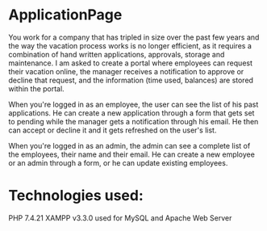 # ApplicationPage
You work for a company that has tripled in size over the past few years and the way
the vacation process works is no longer efficient, as it requires a combination of hand
written applications, approvals, storage and maintenance. I am asked to create a
portal where employees can request their vacation online, the manager receives a
notification to approve or decline that request, and the information (time used,
balances) are stored within the portal.

When you're logged in as an employee, the user can see the list of his past applications.
He can create a new application through a form that gets set to pending while
the manager gets a notification through his email. He then can accept or decline it
and it gets refreshed on the user's list.

When you're logged in as an admin, the admin can see a complete list of the employees,
their name and their email. He can create a new employee or an admin through a form,
or he can update existing employees.

# Technologies used:
PHP 7.4.21
XAMPP v3.3.0 used for MySQL and Apache Web Server
